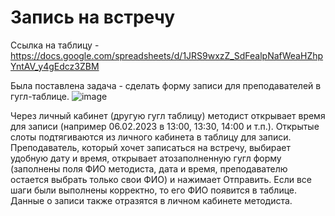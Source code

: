# Запись на встречу
Ссылка на таблицу - https://docs.google.com/spreadsheets/d/1JRS9wxzZ_SdFealpNafWeaHZhpYntAV_y4gEdcz3ZBM

Была поставлена задача - сделать форму записи для преподавателей в гугл-таблице.
![image](https://user-images.githubusercontent.com/45171720/216897934-ad8b7184-3083-43a4-bd1d-b64625a5ef84.png)

Через личный кабинет (другую гугл таблицу) методист открывает время для записи (например 06.02.2023 в 13:00, 13:30, 14:00 и т.п.).
Открытые слоты подтягиваются из личного кабинета в таблицу для записи.
Преподаватель, который хочет записаться на встречу, выбирает удобную дату и время, открывает атозаполненную гугл форму (заполнены поля ФИО методиста, дата и время, преподавателю остается выбрать только свои ФИО) и нажимает Отправить.
Если все шаги были выполнены корректно, то его ФИО появится в таблице.
Данные о записи также отразятся в личном кабинете методиста.
